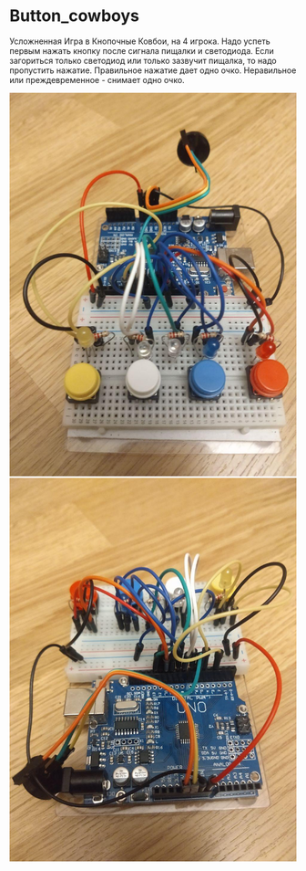 # Button_cowboys
Усложненная Игра в Кнопочные Ковбои, на 4 игрока. Надо успеть первым нажать кнопку после сигнала пищалки и светодиода. Если загориться только светодиод или только зазвучит пищалка, то надо пропустить нажатие.
Правильное нажатие дает одно очко. Неравильное или преждевременное - снимает одно очко. 


![Image description](https://github.com/CHE77/Button_cowboys/blob/master/photo_2020-05-19_01-38-22.jpg)
![Image description](https://github.com/CHE77/Button_cowboys/blob/master/photo_2020-05-19_01-38-30.jpg)

